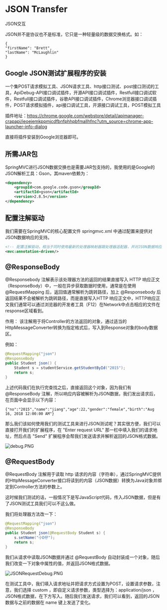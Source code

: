 # JSON Transfer

JSON交互

JSON并不是协议也不是标准，它只是一种轻量级的数据交换格式。如：

```language
{
"firstName": "Brett",
"lastName": "McLaughlin"
}
```

## Google JSON测试扩展程序的安装

一个集POST请求模拟工具、JSON请求工具、http接口测试、post接口测试的工具，ApiDebug-API接口调试插件，开源API接口调试插件，Restfull接口调试软件，Restfull接口调试插件，谷歌API接口调试插件，Chrome浏览器接口调试插件，POST请求模拟插件，api接口调试工具，开源接口调试工具，POST模拟工具

插件地址：https://chrome.google.com/webstore/detail/apimanager-crapapi/ieoejemkppmjcdfbnfphhpbfmallhfnc?utm_source=chrome-app-launcher-info-dialog

直接将插件安装到Google浏览器即可。

## 所需JAR包

SpringMVC进行JSON数据交换也是需要JAR包支持的，我使用的是Google的JSON解析工具：Gson，其maven依赖为：

```xml
<dependency>
    <groupId>com.google.code.gson</groupId>
    <artifactId>gson</artifactId>
    <version>2.8.5</version>
</dependency>
```

## 配置注解驱动

我们需要在SpringMVC的核心配置文件 springmvc.xml 中通过配置来提供对JSON数据响应的支持。

```xml
<!-- 配置注解驱动，相当于同时使用最新的处理器映射器跟处理器适配器，并对JSON数据响应提供支持，推荐使用 -->
<mvc:annotation-driven/>
```

## @ResponseBody

@Responsebody 注解表示该处理器方法的返回的结果直接写入 HTTP 响应正文（ResponseBody）中，一般在异步获取数据时使用，通常是在使用 @RequestMapping 后，返回值通常解析为跳转路径，加上 @Responsebody 后返回结果不会被解析为跳转路径，而是直接写入HTTP 响应正文中，HTTP响应正文我们通常可以通过浏览器的开发者工具（F12）在Network中点击相应的文件在response区域看到。

作用：
该注解用于将Controller的方法返回的对象，通过适当的HttpMessageConverter转换为指定格式后，写入到Response对象的body数据区。

例如：

```java
@RequestMapping("json")
@ResponseBody
public Student json() {
    Student s = studentService.getStudentById("2015");
    return s;
}
```

上述代码我们在执行完查找之后，直接返回这个对象，因为我们有 @ResponseBody 注解，所以响应内容被解析为JSON数据，我们发出请求后，在页面中会显示以下内容：

```language
{"no":"2015","name":"jiang","age":22,"gender":"female","birth":"Aug 16, 2018 12:00:00 AM"}
```

那么我们该如何使用我们的测试工具来进行JSON测试呢？其实很方便，我们可以直接打开我们的扩展程序，在 "Enter request URL" 那一栏中填入我们的请求地址，然后点击 "Send" 扩展程序会帮我们发送请求并解析返回的JSON格式数据。

![debug.PNG](https://github.com/GitVinsmoke/SpringMVC-Notebook/blob/master/images/debug.PNG?raw=true)

## @RequestBody

@RequestBody 注解用于读取 http 请求的内容（字符串），通过SpringMVC提供的HttpMessageConverter接口将读到的内容（JSON数据）转换为Java对象并绑定到Controller方法的参数上。

这时候我们测试的话，一般情况下是写JavaScript代码，传入JSON数据，但是有了JSON测试工具我们可以不这么做。

我们将处理器方法改一下：

```java
@RequestMapping("json")
@ResponseBody
public Student json(@RequestBody Student s) {
    s.setName("小D仔");
    return s;
}
```

我们从请求中读取JSON数据并通过 @RequestBody 自动封装成一个对象，随后我们改变一下对象中属性的值，并返回JSON格式数据。

![JSONRequestDebug.PNG](https://github.com/GitVinsmoke/SpringMVC-Notebook/blob/master/images/JSONRequestDebug.PNG?raw=true)

在测试工具中，我们填入请求地址并把请求方式设置为POST，设置请求参数，注意，我们选择 custom ，即自定义请求参数，类型选择为：application/json ，JSON格式数据，在下方写入。随后我们发送请求，我们可以看到，返回的JSON数据与之前的数据在 name 键上发送了变化。